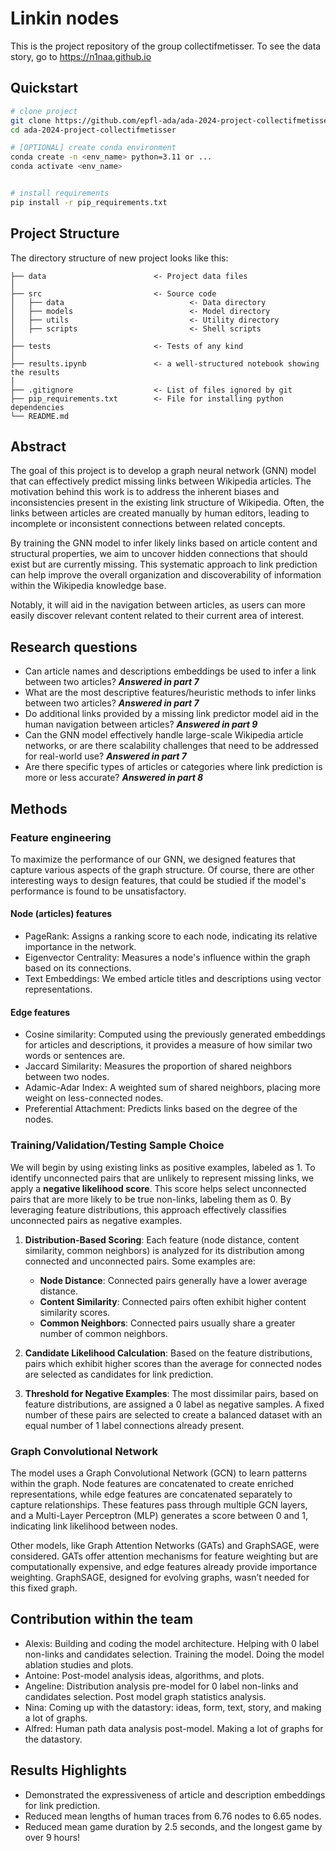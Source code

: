 
# Linkin nodes

This is the project repository of the group collectifmetisser. To see the data story, go to https://n1naa.github.io

## Quickstart

```bash
# clone project
git clone https://github.com/epfl-ada/ada-2024-project-collectifmetisser
cd ada-2024-project-collectifmetisser

# [OPTIONAL] create conda environment
conda create -n <env_name> python=3.11 or ...
conda activate <env_name>


# install requirements
pip install -r pip_requirements.txt
```

## Project Structure

The directory structure of new project looks like this:

```
├── data                        <- Project data files
│
├── src                         <- Source code
│   ├── data                            <- Data directory
│   ├── models                          <- Model directory
│   ├── utils                           <- Utility directory
│   ├── scripts                         <- Shell scripts
│
├── tests                       <- Tests of any kind
│
├── results.ipynb               <- a well-structured notebook showing the results
│
├── .gitignore                  <- List of files ignored by git
├── pip_requirements.txt        <- File for installing python dependencies
└── README.md
```

## Abstract

The goal of this project is to develop a graph neural network (GNN) model that can effectively predict missing links between Wikipedia articles. The motivation behind this work is to address the inherent biases and inconsistencies present in the existing link structure of Wikipedia. Often, the links between articles are created manually by human editors, leading to incomplete or inconsistent connections between related concepts.

By training the GNN model to infer likely links based on article content and structural properties, we aim to uncover hidden connections that should exist but are currently missing. This systematic approach to link prediction can help improve the overall organization and discoverability of information within the Wikipedia knowledge base.

Notably, it will aid in the navigation between articles, as users can more easily discover relevant content related to their current area of interest.

## Research questions

- Can article names and descriptions embeddings be used to infer a link between two articles? ***Answered in part 7***
- What are the most descriptive features/heuristic methods to infer links between two articles? ***Answered in part 7***
- Do additional links provided by a missing link predictor model aid in the human navigation between articles? ***Answered in part 9***
- Can the GNN model effectively handle large-scale Wikipedia article networks, or are there scalability challenges that need to be addressed for real-world use? ***Answered in part 7***
- Are there specific types of articles or categories where link prediction is more or less accurate? ***Answered in part 8***

## Methods

### Feature engineering

To maximize the performance of our GNN, we designed features that capture various aspects of the graph structure. Of course, there are other interesting ways to design features, that could be studied if the model's performance is found to be unsatisfactory.

#### Node (articles) features

- PageRank: Assigns a ranking score to each node, indicating its relative importance in the network.
- Eigenvector Centrality: Measures a node's influence within the graph based on its connections.
- Text Embeddings: We embed article titles and descriptions using vector representations.

#### Edge features

- Cosine similarity: Computed using the previously generated embeddings for articles and descriptions, it provides a measure of how similar two words or sentences are.
- Jaccard Similarity: Measures the proportion of shared neighbors between two nodes.
- Adamic-Adar Index: A weighted sum of shared neighbors, placing more weight on less-connected nodes.
- Preferential Attachment: Predicts links based on the degree of the nodes.

### Training/Validation/Testing Sample Choice

We will begin by using existing links as positive examples, labeled as 1. To identify unconnected pairs that are unlikely to represent missing links, we apply a **negative likelihood score**. This score helps select unconnected pairs that are more likely to be true non-links, labeling them as 0. By leveraging feature distributions, this approach effectively classifies unconnected pairs as negative examples.

1. **Distribution-Based Scoring**: Each feature (node distance, content similarity, common neighbors) is analyzed for its distribution among connected and unconnected pairs. Some examples are:
   - **Node Distance**: Connected pairs generally have a lower average distance.
   - **Content Similarity**: Connected pairs often exhibit higher content similarity scores.
   - **Common Neighbors**: Connected pairs usually share a greater number of common neighbors.

2. **Candidate Likelihood Calculation**: Based on the feature distributions, pairs which exhibit higher scores than the average for connected nodes are selected as candidates for link prediction.

3. **Threshold for Negative Examples**: The most dissimilar pairs, based on feature distributions, are assigned a 0 label as negative samples. A fixed number of these pairs are selected to create a balanced dataset with an equal number of 1 label connections already present.

### Graph Convolutional Network

The model uses a Graph Convolutional Network (GCN) to learn patterns within the graph. Node features are concatenated to create enriched representations, while edge features are concatenated separately to capture relationships. These features pass through multiple GCN layers, and a Multi-Layer Perceptron (MLP) generates a score between 0 and 1, indicating link likelihood between nodes.

Other models, like Graph Attention Networks (GATs) and GraphSAGE, were considered. GATs offer attention mechanisms for feature weighting but are computationally expensive, and edge features already provide importance weighting. GraphSAGE, designed for evolving graphs, wasn’t needed for this fixed graph.

## Contribution within the team

- Alexis: Building and coding the model architecture. Helping with 0 label non-links and candidates selection. Training the model. Doing the model ablation studies and plots.
- Antoine: Post-model analysis ideas, algorithms, and plots.
- Angeline: Distribution analysis pre-model for 0 label non-links and candidates selection. Post model graph statistics analysis.
- Nina: Coming up with the datastory: ideas, form, text, story, and making a lot of graphs.
- Alfred: Human path data analysis post-model. Making a lot of graphs for the datastory.

## Results Highlights

- Demonstrated the expressiveness of article and description embeddings for link prediction.
- Reduced mean lengths of human traces from 6.76 nodes to 6.65 nodes.
- Reduced mean game duration by 2.5 seconds, and the longest game by over 9 hours!
